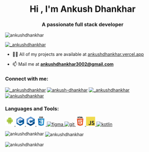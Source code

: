 <h1 align="center">Hi , I'm Ankush Dhankhar</h1>
<h3 align="center">A passionate full stack developer</h3>

<p align="left"> <img src="https://komarev.com/ghpvc/?username=ankushdhankhar&label=Profile%20views&color=0e75b6&style=flat" alt="ankushdhankhar" /> </p>


<p align="left"> <a href="https://twitter.com/_ankushdhankhar" target="blank"><img src="https://img.shields.io/twitter/follow/_ankushdhankhar?logo=twitter&style=for-the-badge" alt="_ankushdhankhar" /></a> </p>

- 👨‍💻 All of my projects are available at [ankushdhankhar.vercel.app](ankushdhankhar.vercel.app)

- 📫 Mail me at **ankushdhankhar3002@gmail.com**

<h3 align="left">Connect with me:</h3>
<p align="left">
<a href="https://twitter.com/_ankushdhankhar" target="blank"><img align="center" src="https://raw.githubusercontent.com/rahuldkjain/github-profile-readme-generator/master/src/images/icons/Social/twitter.svg" alt="_ankushdhankhar" width="25" gap="40" /></a>
<a href="https://linkedin.com/in/ankush-dhankhar" target="blank"><img align="center" src="https://raw.githubusercontent.com/rahuldkjain/github-profile-readme-generator/master/src/images/icons/Social/linked-in-alt.svg" alt="ankush-dhankhar" width="25" /></a>
<a href="https://instagram.com/_ankushdhankhar" target="blank"><img align="center" src="https://raw.githubusercontent.com/rahuldkjain/github-profile-readme-generator/master/src/images/icons/Social/instagram.svg" alt="_ankushdhankhar" width="25" /></a>
<a href="https://www.leetcode.com/ankushdhankhar" target="blank"><img align="center" src="https://raw.githubusercontent.com/rahuldkjain/github-profile-readme-generator/master/src/images/icons/Social/leet-code.svg" alt="ankushdhankhar" width="25" /></a>
</p>

<h3 align="left">Languages and Tools:</h3>
<p align="left"> <a href="https://developer.android.com" target="_blank" rel="noreferrer"> <img src="https://raw.githubusercontent.com/devicons/devicon/master/icons/android/android-original-wordmark.svg" alt="android" width="30"/> </a> <a href="https://www.cprogramming.com/" target="_blank" rel="noreferrer"> <img src="https://raw.githubusercontent.com/devicons/devicon/master/icons/c/c-original.svg" alt="c"  width="30"/> </a> <a href="https://www.w3schools.com/cpp/" target="_blank" rel="noreferrer"> <img src="https://raw.githubusercontent.com/devicons/devicon/master/icons/cplusplus/cplusplus-original.svg" alt="cplusplus"  width="30"/> </a> <a href="https://www.w3schools.com/css/" target="_blank" rel="noreferrer"> <img src="https://raw.githubusercontent.com/devicons/devicon/master/icons/css3/css3-original-wordmark.svg" alt="css3"  width="30"/> </a> <a href="https://www.figma.com/" target="_blank" rel="noreferrer"> <img src="https://www.vectorlogo.zone/logos/figma/figma-icon.svg" alt="figma" width="30"/> </a> <a href="https://git-scm.com/" target="_blank" rel="noreferrer"> <img src="https://www.vectorlogo.zone/logos/git-scm/git-scm-icon.svg" alt="git"  width="30"/> </a> <a href="https://www.w3.org/html/" target="_blank" rel="noreferrer"> <img src="https://raw.githubusercontent.com/devicons/devicon/master/icons/html5/html5-original-wordmark.svg" alt="html5"  width="30"/> </a> <a href="https://developer.mozilla.org/en-US/docs/Web/JavaScript" target="_blank" rel="noreferrer"> <img src="https://raw.githubusercontent.com/devicons/devicon/master/icons/javascript/javascript-original.svg" alt="javascript"  width="30"/> </a> <a href="https://kotlinlang.org" target="_blank" rel="noreferrer"> <img src="https://www.vectorlogo.zone/logos/kotlinlang/kotlinlang-icon.svg" alt="kotlin"  width="30"/> </a> </p>

<p><img align="left" src="https://github-readme-stats.vercel.app/api/top-langs?username=ankushdhankhar&show_icons=true&locale=en&layout=compact" alt="ankushdhankhar" /></p>

<p>&nbsp;<img align="center" src="https://github-readme-stats.vercel.app/api?username=ankushdhankhar&show_icons=true&locale=en" alt="ankushdhankhar" /></p>

<p><img align="center" src="https://github-readme-streak-stats.herokuapp.com/?user=ankushdhankhar&" alt="ankushdhankhar" /></p>
